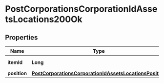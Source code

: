 
# PostCorporationsCorporationIdAssetsLocations200Ok

## Properties
Name | Type | Description | Notes
------------ | ------------- | ------------- | -------------
**itemId** | **Long** | item_id integer | 
**position** | [**PostCorporationsCorporationIdAssetsLocationsPosition**](PostCorporationsCorporationIdAssetsLocationsPosition.md) |  |  [optional]



